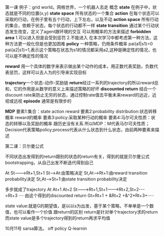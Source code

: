 第一课
例子：grid world。网格世界，一个机器人去走
概念
**state**  在例子中，状态就是不同的位置(x,y)
**state space**     所有状态的一个集合
**action**    在每个状态可以采取的行动，在例子里有五个行动，上下左右，以及不动
**action space**    所有行动的集合，依赖于状态，每个状态的行动都不一样
**state transition**    通过某个行动状态发生改变，定义了agent跟环境的交互 可以用概率的方法来描述
**forbidden area**     1.可以进入但是会受到惩罚 2.不能进入 在本次学习中都考虑第一种方法，这种方法更一般化但是也更加困难
**policy**  一种策略，仍用条件概率   pai(a1|s1)=0 pai(a2|s1)=1,表示这个策略在状态为s1的情况都采用a2,这种是确定性的情况，也可以是不确定性的情况

**reward**  用一个具体的数字来表示做出某个动作的成本，用正数代表奖励，负数代表惩罚，这样可以去人为的引导来实现目标

**trajectory**一个状态-动作-奖励链
**return**经过一系列的trajectory的所以reward总和，它的作用是从数学的意义上来描述策略的好坏
**discounted return** 结合一个discount rate来防止无穷的状态，通过控制rate值去平衡未来reward的远近，近视或远视
**episode** 通常是有限步的

**MDP** 
要素1:集合：state action reward
要素2:probability distribution:状态转移概率  reward的概率
要素3:policy:采取某种行动的概率
要素4:马尔可夫性质：状态的转移以及奖励的概率 跟历史没有关系
所以MDP：M代表马尔可夫性质；Decision代表策略policy;process代表从什么状态到什么状态，由前两种要素来描述

第二课：贝尔曼公式

不同状态出发得到的return跟别的状态的return有关，得到的就是贝尔曼公式
bootstrapping，从自己出发不断迭代得到自己

   At
St--->Rt+1,St+1
St-->At:由策略决定
St,At-->Rt+1:由reward transition probability决定 
St,At-->St+1:由state transition probability决定

多步就成了trajectory
  At           At+1         At+2
St--->Rt+1,St+1--->Rt+2,St+2--->Rt+3 ····
由这个得到的discounted return 
Gt=Rt+1 + &Rt+2 +&^2*Rt+3+·····

state value:就是G的期望值，是以以s为出发，基于某个策略，不单单是一个数值，也可以看作一个价值
跟return的区别 return是针对单个trajectory求的return 而state value是多个trajectory得到的return再求平均值



10月11号 sarsa算法。 off policy   Q-learnin















